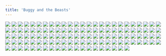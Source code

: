 ```yaml
---
title: 'Buggy and the Beasts'
---
```


![](/images/modern-fried-snake/part-12/modern866-chapter9cover.jpg)
![](/images/modern-fried-snake/part-12/modern867.jpg)
![](/images/modern-fried-snake/part-12/modern868.jpg)
![](/images/modern-fried-snake/part-12/modern869.jpg)
![](/images/modern-fried-snake/part-12/modern870.jpg)
![](/images/modern-fried-snake/part-12/modern871.jpg)
![](/images/modern-fried-snake/part-12/modern872.jpg)
![](/images/modern-fried-snake/part-12/modern873.jpg)
![](/images/modern-fried-snake/part-12/modern874.jpg)
![](/images/modern-fried-snake/part-12/modern875.jpg)
![](/images/modern-fried-snake/part-12/modern876.jpg)
![](/images/modern-fried-snake/part-12/modern877.jpg)
![](/images/modern-fried-snake/part-12/modern878.jpg)
![](/images/modern-fried-snake/part-12/modern879.jpg)
![](/images/modern-fried-snake/part-12/modern880.jpg)
![](/images/modern-fried-snake/part-12/modern881.jpg)
![](/images/modern-fried-snake/part-12/modern882.jpg)
![](/images/modern-fried-snake/part-12/modern883.jpg)
![](/images/modern-fried-snake/part-12/modern884.jpg)
![](/images/modern-fried-snake/part-12/modern885.jpg)
![](/images/modern-fried-snake/part-12/modern886.jpg)
![](/images/modern-fried-snake/part-12/modern887.jpg)
![](/images/modern-fried-snake/part-12/modern888.jpg)
![](/images/modern-fried-snake/part-12/modern889.jpg)
![](/images/modern-fried-snake/part-12/modern890.jpg)
![](/images/modern-fried-snake/part-12/modern891.jpg)
![](/images/modern-fried-snake/part-12/modern892.jpg)
![](/images/modern-fried-snake/part-12/modern893.jpg)
![](/images/modern-fried-snake/part-12/modern894.jpg)
![](/images/modern-fried-snake/part-12/modern895.jpg)
![](/images/modern-fried-snake/part-12/modern896.jpg)
![](/images/modern-fried-snake/part-12/modern897.jpg)
![](/images/modern-fried-snake/part-12/modern898.jpg)
![](/images/modern-fried-snake/part-12/modern899.jpg)
![](/images/modern-fried-snake/part-12/modern900.jpg)
![](/images/modern-fried-snake/part-12/modern901.jpg)
![](/images/modern-fried-snake/part-12/modern902.jpg)
![](/images/modern-fried-snake/part-12/modern903.jpg)
![](/images/modern-fried-snake/part-12/modern904.jpg)
![](/images/modern-fried-snake/part-12/modern905.jpg)
![](/images/modern-fried-snake/part-12/modern906.jpg)
![](/images/modern-fried-snake/part-12/modern907.jpg)
![](/images/modern-fried-snake/part-12/modern908.jpg)
![](/images/modern-fried-snake/part-12/modern909.jpg)
![](/images/modern-fried-snake/part-12/modern910.jpg)
![](/images/modern-fried-snake/part-12/modern911.jpg)
![](/images/modern-fried-snake/part-12/modern912.jpg)
![](/images/modern-fried-snake/part-12/modern913.jpg)
![](/images/modern-fried-snake/part-12/modern914.jpg)
![](/images/modern-fried-snake/part-12/modern915.jpg)
![](/images/modern-fried-snake/part-12/modern916.jpg)
![](/images/modern-fried-snake/part-12/modern917.jpg)
![](/images/modern-fried-snake/part-12/modern918.jpg)
![](/images/modern-fried-snake/part-12/modern919.jpg)
![](/images/modern-fried-snake/part-12/modern920.jpg)
![](/images/modern-fried-snake/part-12/modern921.jpg)
![](/images/modern-fried-snake/part-12/modern922.jpg)
![](/images/modern-fried-snake/part-12/modern923.jpg)
![](/images/modern-fried-snake/part-12/modern924.jpg)
![](/images/modern-fried-snake/part-12/modern925.jpg)
![](/images/modern-fried-snake/part-12/modern926.jpg)
![](/images/modern-fried-snake/part-12/modern927.jpg)
![](/images/modern-fried-snake/part-12/modern928.jpg)
![](/images/modern-fried-snake/part-12/modern929.jpg)
![](/images/modern-fried-snake/part-12/modern930.jpg)
![](/images/modern-fried-snake/part-12/modern931.jpg)
![](/images/modern-fried-snake/part-12/modern932.jpg)
![](/images/modern-fried-snake/part-12/modern933.jpg)
![](/images/modern-fried-snake/part-12/modern934.jpg)
![](/images/modern-fried-snake/part-12/modern935.jpg)
![](/images/modern-fried-snake/part-12/modern936.jpg)
![](/images/modern-fried-snake/part-12/modern937.jpg)
![](/images/modern-fried-snake/part-12/modern938.jpg)
![](/images/modern-fried-snake/part-12/modern939.jpg)
![](/images/modern-fried-snake/part-12/modern940.jpg)
![](/images/modern-fried-snake/part-12/modern941.jpg)
![](/images/modern-fried-snake/part-12/modern942.jpg)
![](/images/modern-fried-snake/part-12/modern943.jpg)
![](/images/modern-fried-snake/part-12/modern944.jpg)
![](/images/modern-fried-snake/part-12/modern945.jpg)
![](/images/modern-fried-snake/part-12/modern946.jpg)
![](/images/modern-fried-snake/part-12/modern947.jpg)
![](/images/modern-fried-snake/part-12/modern948.jpg)
![](/images/modern-fried-snake/part-12/modern949.jpg)
![](/images/modern-fried-snake/part-12/modern950.jpg)
![](/images/modern-fried-snake/part-12/modern951.jpg)
![](/images/modern-fried-snake/part-12/modern952.jpg)
![](/images/modern-fried-snake/part-12/modern953.jpg)
![](/images/modern-fried-snake/part-12/modern954.jpg)
![](/images/modern-fried-snake/part-12/modern955.jpg)
![](/images/modern-fried-snake/part-12/modern956.jpg)
![](/images/modern-fried-snake/part-12/modern957.jpg)
![](/images/modern-fried-snake/part-12/modern958.jpg)
![](/images/modern-fried-snake/part-12/modern959.jpg)
![](/images/modern-fried-snake/part-12/modern960.jpg)
![](/images/modern-fried-snake/part-12/modern961.jpg)
![](/images/modern-fried-snake/part-12/modern962.jpg)
![](/images/modern-fried-snake/part-12/modern963.jpg)
![](/images/modern-fried-snake/part-12/modern964.jpg)
![](/images/modern-fried-snake/part-12/modern965.jpg)
![](/images/modern-fried-snake/part-12/modern966.jpg)
![](/images/modern-fried-snake/part-12/modern967.jpg)
![](/images/modern-fried-snake/part-12/modern968.jpg)
![](/images/modern-fried-snake/part-12/modern969.jpg)
![](/images/modern-fried-snake/part-12/modern970.jpg)
![](/images/modern-fried-snake/part-12/modern971.jpg)
![](/images/modern-fried-snake/part-12/modern972.jpg)
![](/images/modern-fried-snake/part-12/modern973.jpg)
![](/images/modern-fried-snake/part-12/modern974.jpg)
![](/images/modern-fried-snake/part-12/modern975.jpg)
![](/images/modern-fried-snake/part-12/modern976.jpg)
![](/images/modern-fried-snake/part-12/modern977.jpg)
![](/images/modern-fried-snake/part-12/modern978.jpg)
![](/images/modern-fried-snake/part-12/modern979.jpg)
![](/images/modern-fried-snake/part-12/modern980.jpg)
![](/images/modern-fried-snake/part-12/modern981.jpg)
![](/images/modern-fried-snake/part-12/modern982.jpg)
![](/images/modern-fried-snake/part-12/modern983.jpg)
![](/images/modern-fried-snake/part-12/modern984.jpg)
![](/images/modern-fried-snake/part-12/modern985.jpg)